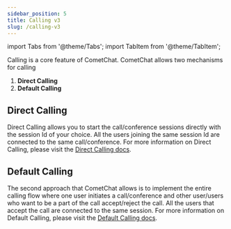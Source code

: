 ```yaml
---
sidebar_position: 5
title: Calling v3
slug: /calling-v3
---
```

import Tabs from '@theme/Tabs';
import TabItem from '@theme/TabItem';


Calling is a core feature of CometChat. CometChat allows two mechanisms for calling

1. **Direct Calling**
2. **Default Calling**

## Direct Calling

Direct Calling allows you to start the call/conference sessions directly with the session Id of your choice. All the users joining the same session Id are connected to the same call/conference.
For more information on Direct Calling, please visit the [Direct Calling docs](./calling-direct-calling).

## Default Calling

The second approach that CometChat allows is to implement the entire calling flow where one user initiates a call/conference and other user/users who want to be a part of the call accept/reject the call. All the users that accept the call are connected to the same session.
For more information on Default Calling, please visit the [Default Calling docs](./calling-default-calling).